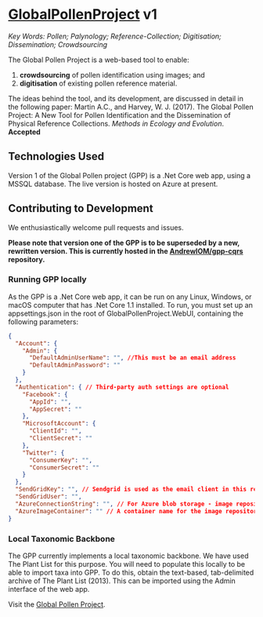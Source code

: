 # [GlobalPollenProject](https://globalpollenproject.org) v1
*Key Words: Pollen; Palynology; Reference-Collection; Digitisation; Dissemination; Crowdsourcing*

The Global Pollen Project is a web-based tool to enable:
1. **crowdsourcing** of pollen identification using images; and
2. **digitisation** of existing pollen reference material.

The ideas behind the tool, and its development, are discussed in detail in the following paper:
Martin A.C., and Harvey, W. J. (2017). The Global Pollen Project: A New Tool for Pollen Identification and the Dissemination of Physical Reference Collections. *Methods in Ecology and Evolution*. **Accepted**

## Technologies Used
Version 1 of the Global Pollen project (GPP) is a .Net Core web app, using a MSSQL database. 
The live version is hosted on Azure at present.

## Contributing to Development
We enthusiastically welcome pull requests and issues.

**Please note that version one of the GPP is to be superseded by a new, rewritten version. 
This is currently hosted in the [AndrewIOM/gpp-cqrs](https://github.com/AndrewIOM/gpp-cqrs) repository.**

### Running GPP locally
As the GPP is a .Net Core web app, it can be run on any Linux, Windows, or macOS computer that has .Net Core 1.1 installed. 
To run, you must set up an appsettings.json in the root of GlobalPollenProject.WebUI, containing the following parameters:

```json
{
  "Account": {
    "Admin": {
      "DefaultAdminUserName": "", //This must be an email address
      "DefaultAdminPassword": ""
    }
  },
  "Authentication": { // Third-party auth settings are optional
    "Facebook": {
      "AppId": "",
      "AppSecret": ""
    },
    "MicrosoftAccount": {
      "ClientId": "",
      "ClientSecret": ""
    },
    "Twitter": {
      "ConsumerKey": "",
      "ConsumerSecret": ""
    }
  },
  "SendGridKey": "", // Sendgrid is used as the email client in this release
  "SendGridUser": "",
  "AzureConnectionString": "", // For Azure blob storage - image repository
  "AzureImageContainer": "" // A container name for the image repository e.g. dev
}
```

### Local Taxonomic Backbone
The GPP currently implements a local taxonomic backbone. 
We have used The Plant List for this purpose. 
You will need to populate this locally to be able to import taxa into GPP.
To do this, obtain the text-based, tab-delimited archive of The Plant List (2013). This can be imported using the Admin interface of the web app.

Visit the [Global Pollen Project](https://globalpollenproject.org).